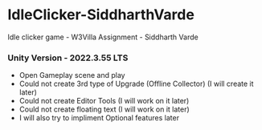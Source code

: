 # IdleClicker-SiddharthVarde
Idle clicker game - W3Villa Assignment - Siddharth Varde

### Unity Version - 2022.3.55 LTS

- Open Gameplay scene and play
- Could not create 3rd type of Upgrade (Offline Collector) (I will create it later)
- Could not create Editor Tools (I will work on it later)
- Could not create floating text (I will work on it later)
- I will also try to impliment Optional features later

  
